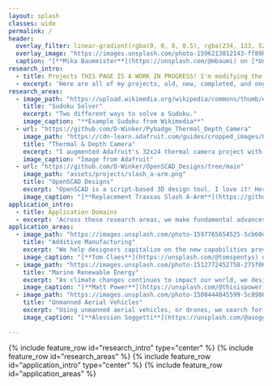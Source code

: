 ```yaml
---
layout: splash
classes: wide
permalink: /
header:
  overlay_filter: linear-gradient(rgba(0, 0, 0, 0.5), rgba(234, 133, 52, 0.5))
  overlay_image: "https://images.unsplash.com/photo-1596213812143-ff89bd9ddecd?ixlib=rb-4.0.3&ixid=MnwxMjA3fDB8MHxwaG90by1wYWdlfHx8fGVufDB8fHx8&auto=format&fit=crop&w=1450&q=80"
  caption: "[**Mika Baumeister**](https://unsplash.com/@mbaumi) on [*Unsplash*](https://unsplash.com)"
research_intro:
  - title: Projects THIS PAGE IS A WORK IN PROGRESS! I'm modifying the CMU page into my own...
  - excerpt: 'Here are all of my projects, old, new, completed, and ongoing.'
research_areas:
  - image_path: "https://upload.wikimedia.org/wikipedia/commons/thumb/e/e0/Sudoku_Puzzle_by_L2G-20050714_standardized_layout.svg/1200px-Sudoku_Puzzle_by_L2G-20050714_standardized_layout.svg.png"
    title: "Sudoku Solver"
    excerpt: "Two different ways to solve a Sudoku."
    image_caption: "**Example Sudoku from Wikimedia**"
  - url: "https://github.com/D-Winker/Pybadge_Thermal_Depth_Camera"
    image_path: "https://cdn-learn.adafruit.com/guides/cropped_images/000/002/983/medium640/hero-printers-crop.jpg?1587498704"
    title: "Thermal & Depth Camera"
    excerpt: "I augmented Adafruit's 32x24 thermal camera project with an 8x8 depth sensor, and added a few features to the code - CSV recording, 2x and 4x interpolation, moving averaging, and more."
    image_caption: "Image from Adafruit" 
  - url: "https://github.com/D-Winker/OpenSCAD_Designs/tree/main"
    image_path: "assets/projects/slash_a-arm.png"
    title: "OpenSCAD Designs"
    excerpt: "OpenSCAD is a script-based 3D design tool. I love it! Here are some things I designed in OpenSCAD."
    image_caption: "[**Replacement Traxxas Slash A-Arm**](https://github.com/D-Winker/OpenSCAD_Designs/tree/main)"
application_intro:
  - title: Application Domains
  - excerpt: 'Across these research areas, we make fundamental advances in some important application domains. Here are a few of those.'
application_areas:
  - image_path: "https://images.unsplash.com/photo-1597765654525-5cb60d312ef6?ixlib=rb-1.2.1&ixid=MnwxMjA3fDB8MHxwaG90by1wYWdlfHx8fGVufDB8fHx8&auto=format&fit=crop&w=1770&q=80"
    title: "Additive Manufacturing"
    excerpt: "We help designers capitalize on the new capabilities provided by additive manufacturing and 3D printing."
    image_caption: "[**Tom Claes**](https://unsplash.com/@tomspentys) on [*Unsplash*](https://unsplash.com)"
  - image_path: "https://images.unsplash.com/photo-1512772452758-275f069da6bf?ixid=MnwxMjA3fDB8MHxwaG90by1wYWdlfHx8fGVufDB8fHx8&ixlib=rb-1.2.1&auto=format&fit=crop&w=1770&q=80"
    title: "Marine Renewable Energy"
    excerpt: "As climate changes continues to impact our world, we design new ways to generate electricity from the power of the ocean."
    image_caption: "[**Matt Power**](https://unsplash.com/@thisispower) on [*Unsplash*](https://unsplash.com)"
  - image_path: "https://images.unsplash.com/photo-1508444845599-5c89863b1c44?ixid=MnwxMjA3fDB8MHxwaG90by1wYWdlfHx8fGVufDB8fHx8&ixlib=rb-1.2.1&auto=format&fit=crop&w=1769&q=80"
    title: "Unmanned Aerial Vehicles"
    excerpt: "Using unmanned aerial vehicles, or drones, we search for new opportunities to deliver good and services to the people who need them most."
    image_caption: "[**Alession Soggetti**](https://unsplash.com/@asoggetti) on [*Unsplash*](https://unsplash.com)"

---
```


{% include feature_row id="research_intro" type="center" %}
{% include feature_row id="research_areas" %}
{% include feature_row id="application_intro" type="center" %}
{% include feature_row id="application_areas" %}
